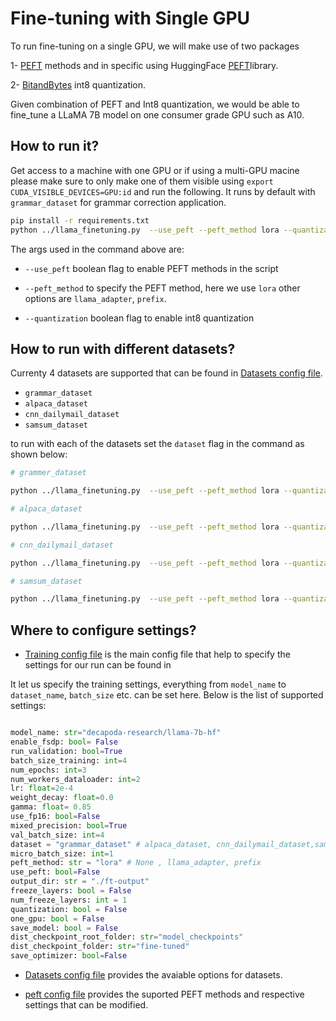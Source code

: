 # Fine-tuning with Single GPU

To run fine-tuning on a single GPU, we will  make use of two packages

1- [PEFT](https://huggingface.co/blog/peft) methods and in specific using HuggingFace [PEFT](https://github.com/huggingface/peft)library. 

2- [BitandBytes](https://github.com/TimDettmers/bitsandbytes) int8 quantization.

Given combination of PEFT and Int8 quantization, we would be able to fine_tune a LLaMA 7B model on one consumer grade GPU such as A10.


## How to run it?

Get access to a machine with one GPU or if using a multi-GPU macine please make sure to only make one of them visible using `export CUDA_VISIBLE_DEVICES=GPU:id` and run the following. It runs by default with `grammar_dataset` for grammar correction application.


```bash
pip install -r requirements.txt
python ../llama_finetuning.py  --use_peft --peft_method lora --quantization 

```
The args used in the command above are:

* `--use_peft` boolean flag to enable PEFT methods in the script

* `--peft_method` to specify the PEFT method, here we use `lora` other options are `llama_adapter`, `prefix`. 

* `--quantization` boolean flag to enable int8 quantization


## How to run with different datasets?

Currenty 4 datasets are supported that can be found in [Datasets config file](../configs/datasets.py).

* `grammar_dataset`
* `alpaca_dataset`
* `cnn_dailymail_dataset`
* `samsum_dataset`

to run with each of the datasets set the `dataset` flag in the command as shown below:

```bash
# grammer_dataset

python ../llama_finetuning.py  --use_peft --peft_method lora --quantization  --dataset grammar_dataset

# alpaca_dataset

python ../llama_finetuning.py  --use_peft --peft_method lora --quantization  --dataset alpaca_dataset

# cnn_dailymail_dataset

python ../llama_finetuning.py  --use_peft --peft_method lora --quantization  --dataset cnn_dailymail_dataset

# samsum_dataset

python ../llama_finetuning.py  --use_peft --peft_method lora --quantization  --dataset samsum_dataset

```

## Where to configure settings?

* [Training config file](../configs/training.py) is the main config file that help to specify the settings for our run can be found in

It let us specify the training settings, everything from `model_name` to `dataset_name`, `batch_size` etc. can be set here. Below is the list of supported settings:

```python

model_name: str="decapoda-research/llama-7b-hf"
enable_fsdp: bool= False 
run_validation: bool=True
batch_size_training: int=4
num_epochs: int=3
num_workers_dataloader: int=2
lr: float=2e-4
weight_decay: float=0.0
gamma: float= 0.85
use_fp16: bool=False
mixed_precision: bool=True
val_batch_size: int=4
dataset = "grammar_dataset" # alpaca_dataset, cnn_dailymail_dataset,samsum_dataset
micro_batch_size: int=1
peft_method: str = "lora" # None , llama_adapter, prefix
use_peft: bool=False
output_dir: str = "./ft-output"
freeze_layers: bool = False
num_freeze_layers: int = 1
quantization: bool = False
one_gpu: bool = False
save_model: bool = False
dist_checkpoint_root_folder: str="model_checkpoints"
dist_checkpoint_folder: str="fine-tuned"
save_optimizer: bool=False

```

* [Datasets config file](../configs/datasets.py) provides the avaiable options for datasets.

* [peft config file](../configs/peft.py) provides the suported PEFT methods and respective settings that can be modified.  